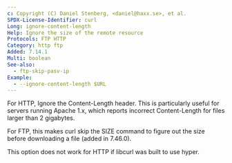```yaml
---
c: Copyright (C) Daniel Stenberg, <daniel@haxx.se>, et al.
SPDX-License-Identifier: curl
Long: ignore-content-length
Help: Ignore the size of the remote resource
Protocols: FTP HTTP
Category: http ftp
Added: 7.14.1
Multi: boolean
See-also:
  - ftp-skip-pasv-ip
Example:
  - --ignore-content-length $URL
---
```


For HTTP, Ignore the Content-Length header. This is particularly useful for
servers running Apache 1.x, which reports incorrect Content-Length for
files larger than 2 gigabytes.

For FTP, this makes curl skip the SIZE command to figure out the size before
downloading a file (added in 7.46.0).

This option does not work for HTTP if libcurl was built to use hyper.
